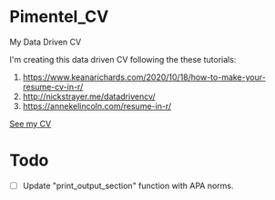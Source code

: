 # Pimentel_CV
My Data Driven CV


I'm creating this data driven CV following the these tutorials:

1. https://www.keanarichards.com/2020/10/18/how-to-make-your-resume-cv-in-r/
2. http://nickstrayer.me/datadrivencv/
3. https://annekelincoln.com/resume-in-r/

[See my CV](https://ruampimentel.github.io/Pimentel_CV/cv.html)
# Todo
- [ ] Update "print_output_section" function with APA norms.

